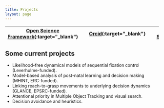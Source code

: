 ```yaml
---
title: Projects
layout: page
---
```



| [Open Science Framework](https://osf.io/5awcm/){:target="_blank"} | <span style="color:white"> &nbsp; </span> | [Orcid](https://orcid.org/0000-0003-4656-0751){:target="_blank"} | <span style="color:white"> &nbsp; </span> | [Google Scholar](http://scholar.google.com/citations?user=https://scholar.google.co.uk/citations?user=kyGMxeQAAAAJ&hl=en){:target="_blank"} |
|:---:|:---:|:---:|:---:|:---:|


## Some current projects

- Likelihood-free dynamical models of sequential fixation control (Leverhulme-funded).
- Model-based analysis of post-natal learning and decision making (MHINT, ERC-funded).
- Linking reach-to-grasp movements to underlying decision dynamics (GLANCE, EPSRC-funded).
- Attentional priority in Multiple Object Tracking and visual search.
- Decision avoidance and heuristics.
